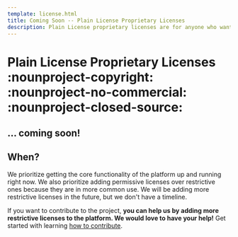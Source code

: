 ```yaml
---
template: license.html
title: Coming Soon -- Plain License Proprietary Licenses
description: Plain License proprietary licenses are for anyone who wants to keep their work closed source. We provide simple, clear licenses that allow you to share a work with others while keeping it private. Coming soon!
---
```

# Plain License Proprietary Licenses :nounproject-copyright: :nounproject-no-commercial: :nounproject-closed-source:

## ... coming soon!

## When?

We prioritize getting the core functionality of the platform up and running right now. We also prioritize adding permissive licenses over restrictive ones because they are in more common use. We will be adding more restrictive licenses in the future, but we don't have a timeline.

If you want to contribute to the project, **you can help us by adding more restrictive licenses to the platform. We would love to have your help!** Get started with learning [how to contribute][contribute].

[contribute]: ../../helping/index.md "Helping Plain License -- How to Contribute"
